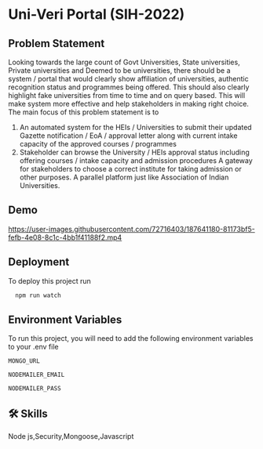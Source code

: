 # Uni-Veri Portal (SIH-2022)

## Problem Statement
Looking towards the large count of Govt Universities, State universities, Private universities and Deemed to be universities, there should be a system / portal that would clearly show affiliation of universities, authentic recognition status and programmes being offered. This should also clearly highlight fake universities from time to time and on query based. This will make system more effective and help stakeholders in making right choice. The main focus of this problem statement is to 
   1. An automated system for the HEIs / Universities to submit their updated Gazette notification / EoA / approval letter along with current intake capacity of the approved courses / programmes 
   2. Stakeholder can browse the University / HEIs approval status including offering courses / intake capacity and admission procedures A gateway for stakeholders to choose a correct institute for taking admission or other purposes. A parallel platform just like Association of Indian Universities.


## Demo

https://user-images.githubusercontent.com/72716403/187641180-81173bf5-fefb-4e08-8c1c-4bb1f41188f2.mp4


## Deployment

To deploy this project run

```bash
  npm run watch
```


## Environment Variables

To run this project, you will need to add the following environment variables to your .env file



`MONGO_URL`

`NODEMAILER_EMAIL`

`NODEMAILER_PASS`

## 🛠 Skills
Node js,Security,Mongoose,Javascript



